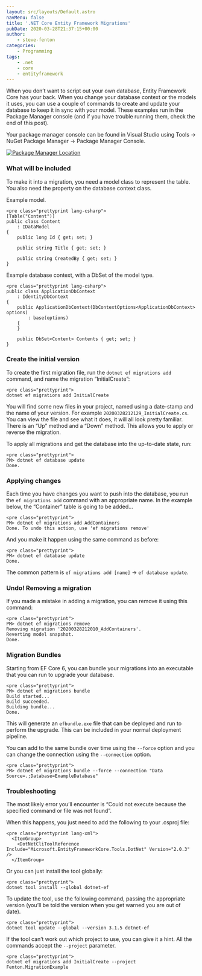 ```yaml
---
layout: src/layouts/Default.astro
navMenu: false
title: '.NET Core Entity Framework Migrations'
pubDate: 2020-03-28T21:37:15+00:00
author:
    - steve-fenton
categories:
    - Programming
tags:
    - .net
    - core
    - entityframework
---
```


When you don’t want to script out your own database, Entity Framework Core has your back. When you change your database context or the models it uses, you can use a couple of commands to create and update your database to keep it in sync with your model. These examples run in the Package Manager console (and if you have trouble running them, check the end of this post).

Your package manager console can be found in Visual Studio using Tools -&gt; NuGet Package Manager -&gt; Package Manager Console.

[![Package Manager Location](https://www.stevefenton.co.uk/wp-content/uploads/2020/03/tools-nuget-package-manager-console-400x287.jpg)](https://www.stevefenton.co.uk/2020/03/net-core-entity-framework-migrations/tools-nuget-package-manager-console/)

### What will be included

To make it into a migration, you need a model class to represent the table. You also need the property on the database context class.

Example model.

```
<pre class="prettyprint lang-csharp">
[Table("Content")]
public class Content
    : IDataModel
{
    public long Id { get; set; }

    public string Title { get; set; }

    public string CreatedBy { get; set; }
}
```

Example database context, with a DbSet of the model type.

```
<pre class="prettyprint lang-csharp">
public class ApplicationDbContext
    : IdentityDbContext
{
    public ApplicationDbContext(DbContextOptions<ApplicationDbContext> options)
        : base(options)
    {
    }

    public DbSet<Content> Contents { get; set; }
}
```

### Create the initial version

To create the first migration file, run the `dotnet ef migrations add` command, and name the migration “InitialCreate”:

```
<pre class="prettyprint">
dotnet ef migrations add InitialCreate
```

You will find some new files in your project, named using a date-stamp and the name of your version. For example `20200328212129_InitialCreate.cs`. You can view the file and see what it does, it will all look pretty familiar. There is an “Up” method and a “Down” method. This allows you to apply or reverse the migration.

To apply all migrations and get the database into the up-to-date state, run:

```
<pre class="prettyprint">
PM> dotnet ef database update
Done.
```

### Applying changes

Each time you have changes you want to push into the database, you run the `ef migrations add` command with an appropriate name. In the example below, the “Container” table is going to be added…

```
<pre class="prettyprint">
PM> dotnet ef migrations add AddContainers
Done. To undo this action, use 'ef migrations remove'
```

And you make it happen using the same command as before:

```
<pre class="prettyprint">
PM> dotnet ef database update
Done.
```

The common pattern is `ef migrations add [name]` -&gt; `ef database update`.

### Undo! Removing a migration

If you made a mistake in adding a migration, you can remove it using this command:

```
<pre class="prettyprint">
PM> dotnet ef migrations remove
Removing migration '20200328212010_AddContainers'.
Reverting model snapshot.
Done.
```

### Migration Bundles

Starting from EF Core 6, you can bundle your migrations into an executable that you can run to upgrade your database.

```
<pre class="prettyprint">
PM> dotnet ef migrations bundle
Build started...
Build succeeded.
Building bundle...
Done.
```

This will generate an `efbundle.exe` file that can be deployed and run to perform the upgrade. This can be included in your normal deployment pipeline.

You can add to the same bundle over time using the `--force` option and you can change the connection using the `--connection` option.

```
<pre class="prettyprint">
PM> dotnet ef migrations bundle --force --connection "Data Source=.;Database=ExampleDatabase"
```

### Troubleshooting

The most likely error you’ll encounter is “Could not execute because the specified command or file was not found”.

When this happens, you just need to add the following to your .csproj file:

```
<pre class="prettyprint lang-xml">
  <ItemGroup>
    <DotNetCliToolReference Include="Microsoft.EntityFrameworkCore.Tools.DotNet" Version="2.0.3" />
  </ItemGroup>
```

Or you can just install the tool globally:

```
<pre class="prettyprint">
dotnet tool install --global dotnet-ef
```

To update the tool, use the following command, passing the appropriate version (you’ll be told the version when you get warned you are out of date).

```
<pre class="prettyprint">
dotnet tool update --global --version 3.1.5 dotnet-ef
```

If the tool can’t work out which project to use, you can give it a hint. All the commands accept the `--project` parameter.

```
<pre class="prettyprint">
dotnet ef migrations add InitialCreate --project Fenton.MigrationExample
```